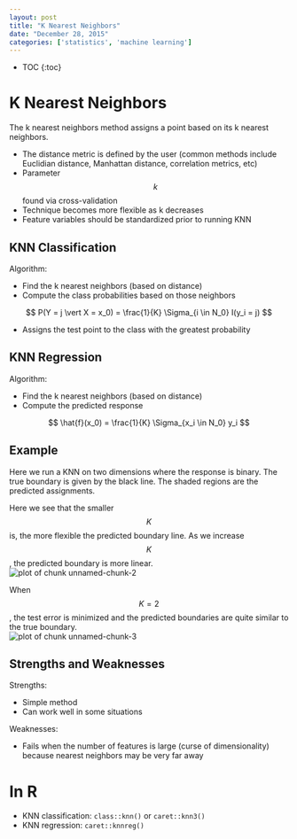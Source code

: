 ```yaml
---
layout: post
title: "K Nearest Neighbors"
date: "December 28, 2015"
categories: ['statistics', 'machine learning']
---
```


* TOC
{:toc}



# K Nearest Neighbors
The k nearest neighbors method assigns a point based on its k nearest neighbors.

* The distance metric is defined by the user (common methods include Euclidian distance, Manhattan distance, correlation metrics, etc)
* Parameter $$k$$ found via cross-validation
* Technique becomes more flexible as k decreases
* Feature variables should be standardized prior to running KNN

## KNN Classification
Algorithm:

* Find the k nearest neighbors (based on distance)
* Compute the class probabilities based on those neighbors

$$ P(Y = j \vert X = x_0) = \frac{1}{K} \Sigma_{i \in N_0} I(y_i = j) $$

* Assigns the test point to the class with the greatest probability

## KNN Regression
Algorithm:

* Find the k nearest neighbors (based on distance)
* Compute the predicted response

$$ \hat{f}(x_0) = \frac{1}{K} \Sigma_{x_i \in N_0} y_i $$

## Example

Here we run a KNN on two dimensions where the response is binary. The true boundary is given by the black line. The shaded regions are the predicted assignments.

Here we see that the smaller $$K$$ is, the more flexible the predicted boundary line. As we increase $$K$$, the predicted boundary is more linear. 
<img src="/nhuyhoa/figure/source/2015-12-28-ML-KNN/unnamed-chunk-2-1.png" title="plot of chunk unnamed-chunk-2" alt="plot of chunk unnamed-chunk-2" style="display: block; margin: auto;" />

When $$K = 2$$, the test error is minimized and the predicted boundaries are quite similar to the true boundary.
<img src="/nhuyhoa/figure/source/2015-12-28-ML-KNN/unnamed-chunk-3-1.png" title="plot of chunk unnamed-chunk-3" alt="plot of chunk unnamed-chunk-3" style="display: block; margin: auto;" />

## Strengths and Weaknesses

Strengths:

* Simple method
* Can work well in some situations

Weaknesses:

* Fails when the number of features is large (curse of dimensionality) because nearest neighbors may be very far away

# In R

* KNN classification: `class::knn()` or `caret::knn3()`
* KNN regression: `caret::knnreg()`
